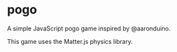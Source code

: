 # pogo
A simple JavaScript pogo game inspired by @aaronduino.

This game uses the Matter.js physics library.

